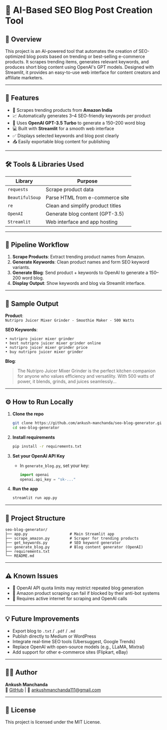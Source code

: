 # 📝 AI-Based SEO Blog Post Creation Tool

## 🚀 Overview

This project is an AI-powered tool that automates the creation of SEO-optimized blog posts based on trending or best-selling e-commerce products. It scrapes trending items, generates relevant keywords, and produces short blog content using OpenAI's GPT models. Designed with Streamlit, it provides an easy-to-use web interface for content creators and affiliate marketers.

---------------------------------------------------------

## 📌 Features

- 🔎 Scrapes trending products from **Amazon India**
- 📈 Automatically generates 3–4 SEO-friendly keywords per product
- 🧠 Uses **OpenAI GPT-3.5 Turbo** to generate a 150–200 word blog
- 💻 Built with **Streamlit** for a smooth web interface
- ✅ Displays selected keywords and blog post clearly
- 📤 Easily exportable blog content for publishing

---------------------------------------------------------

## 🛠️ Tools & Libraries Used

| Library         | Purpose                           |
|-----------------|-----------------------------------|
| `requests`      | Scrape product data               |
| `BeautifulSoup` | Parse HTML from e-commerce site   |
| `re`            | Clean and simplify product titles |
| `OpenAI`        | Generate blog content (GPT-3.5)   |
| `Streamlit`     | Web interface and app hosting     |

---------------------------------------------------------

## 🔄 Pipeline Workflow

1. **Scrape Products**: Extract trending product names from Amazon.
2. **Generate Keywords**: Clean product names and form SEO keyword variants.
3. **Generate Blog**: Send product + keywords to OpenAI to generate a 150–200 word blog.
4. **Display Output**: Show keywords and blog via Streamlit interface.

---------------------------------------------------------

## 📸 Sample Output

**Product**:  
`Nutripro Juicer Mixer Grinder - Smoothie Maker - 500 Watts`

**SEO Keywords**:
```
• nutripro juicer mixer grinder  
• best nutripro juicer mixer grinder online  
• nutripro juicer mixer grinder price  
• buy nutripro juicer mixer grinder  
```

**Blog**:
> The Nutripro Juicer Mixer Grinder is the perfect kitchen companion for anyone who values efficiency and versatility. With 500 watts of power, it blends, grinds, and juices seamlessly...

---------------------------------------------------------

## ⚙️ How to Run Locally

1. **Clone the repo**
   ```bash
   git clone https://github.com/ankush-manchanda/seo-blog-generator.git
   cd seo-blog-generator
   ```

2. **Install requirements**
   ```bash
   pip install -r requirements.txt
   ```

3. **Set your OpenAI API Key**
   - In `generate_blog.py`, set your key:
     ```python
     import openai
     openai.api_key = "sk-..."
     ```

4. **Run the app**
   ```bash
   streamlit run app.py
   ```

---------------------------------------------------------

## 🧪 Project Structure

```
seo-blog-generator/
├── app.py                   # Main Streamlit app
├── scrape_amazon.py         # Scraper for trending products
├── get_keywords.py          # SEO keyword generator
├── generate_blog.py         # Blog content generator (OpenAI)
├── requirements.txt
└── README.md
```

---------------------------------------------------------

## ⚠️ Known Issues

- 🔐 OpenAI API quota limits may restrict repeated blog generation
- 🚫 Amazon product scraping can fail if blocked by their anti-bot systems
- 📶 Requires active internet for scraping and OpenAI calls

---------------------------------------------------------

## 💡 Future Improvements

- Export blog to `.txt` / `.pdf` / `.md`
- Publish directly to Medium or WordPress
- Integrate real-time SEO tools (Ubersuggest, Google Trends)
- Replace OpenAI with open-source models (e.g., LLaMA, Mixtral)
- Add support for other e-commerce sites (Flipkart, eBay)

---------------------------------------------------------

## 👨‍💻 Author

**Ankush Manchanda**  
🔗 [GitHub](https://ankush-manchanda.github.io/masterportfolio) | 📧 ankushmanchanda111@gmail.com

---------------------------------------------------------

## 📄 License

This project is licensed under the MIT License. 
